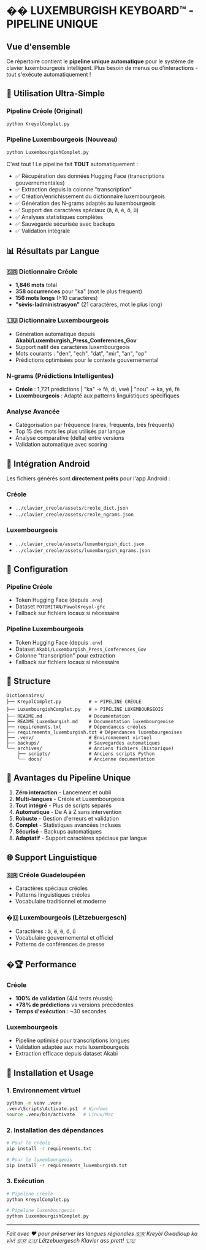 # �� LUXEMBURGISH KEYBOARD™ - PIPELINE UNIQUE

## Vue d'ensemble

Ce répertoire contient le **pipeline unique automatique** pour le système de clavier luxembourgeois intelligent. Plus besoin de menus ou d'interactions - tout s'exécute automatiquement !

## 🚀 Utilisation Ultra-Simple

### Pipeline Créole (Original)
```bash
python KreyolComplet.py
```

### Pipeline Luxembourgeois (Nouveau)
```bash
python LuxembourgishComplet.py
```

C'est tout ! Le pipeline fait **TOUT** automatiquement :

- ✅ Récupération des données Hugging Face (transcriptions gouvernementales)
- ✅ Extraction depuis la colonne "transcription"
- ✅ Création/enrichissement du dictionnaire luxembourgeois
- ✅ Génération des N-grams adaptés au luxembourgeois
- ✅ Support des caractères spéciaux (ä, ë, é, ö, ü)
- ✅ Analyses statistiques complètes
- ✅ Sauvegarde sécurisée avec backups
- ✅ Validation intégrale

## 📊 Résultats par Langue

### 🇸🇷 Dictionnaire Créole
- **1,846 mots** total
- **358 occurrences** pour "ka" (mot le plus fréquent)
- **156 mots longs** (≥10 caractères)
- **"sèvis-ladministrasyon"** (21 caractères, mot le plus long)

### 🇱🇺 Dictionnaire Luxembourgeois
- Génération automatique depuis **Akabi/Luxemburgish_Press_Conferences_Gov**
- Support natif des caractères luxembourgeois
- Mots courants : "den", "ech", "dat", "mir", "an", "op"
- Prédictions optimisées pour le contexte gouvernemental

### N-grams (Prédictions Intelligentes)
- **Créole** : 1,721 prédictions | "ka" → fè, di, vwè | "nou" → ka, yé, fè
- **Luxembourgeois** : Adapté aux patterns linguistiques spécifiques

### Analyse Avancée
- Catégorisation par fréquence (rares, fréquents, très fréquents)
- Top 15 des mots les plus utilisés par langue
- Analyse comparative (delta) entre versions
- Validation automatique avec scoring

## 📱 Intégration Android

Les fichiers générés sont **directement prêts** pour l'app Android :

### Créole
- `../clavier_creole/assets/creole_dict.json`
- `../clavier_creole/assets/creole_ngrams.json`

### Luxembourgeois
- `../clavier_creole/assets/luxemburgish_dict.json`
- `../clavier_creole/assets/luxemburgish_ngrams.json`

## 🔧 Configuration

### Pipeline Créole
- Token Hugging Face (depuis `.env`)
- Dataset `POTOMITAN/PawolKreyol-gfc`
- Fallback sur fichiers locaux si nécessaire

### Pipeline Luxembourgeois
- Token Hugging Face (depuis `.env`)
- Dataset `Akabi/Luxemburgish_Press_Conferences_Gov`
- Colonne "transcription" pour extraction
- Fallback sur fichiers locaux si nécessaire

## 📁 Structure

```
Dictionnaires/
├── KreyolComplet.py          # ⭐ PIPELINE CRÉOLE
├── LuxembourgishComplet.py   # ⭐ PIPELINE LUXEMBOURGEOIS
├── README.md                 # Documentation
├── README_Luxemburgish.md    # Documentation luxembourgeoise
├── requirements.txt          # Dépendances créoles
├── requirements_luxemburgish.txt # Dépendances luxembourgeoises
├── .venv/                    # Environnement virtuel
├── backups/                  # Sauvegardes automatiques
└── archives/                 # Anciens fichiers (historique)
    ├── scripts/              # Anciens scripts Python
    └── docs/                 # Ancienne documentation
```

## 🎯 Avantages du Pipeline Unique

1. **Zéro interaction** - Lancement et oubli
2. **Multi-langues** - Créole et Luxembourgeois
3. **Tout intégré** - Plus de scripts séparés
4. **Automatique** - De A à Z sans intervention
5. **Robuste** - Gestion d'erreurs et validation
6. **Complet** - Statistiques avancées incluses
7. **Sécurisé** - Backups automatiques
8. **Adaptatif** - Support caractères spéciaux par langue

## 🌐 Support Linguistique

### 🇸🇷 Créole Guadeloupéen
- Caractères spéciaux créoles
- Patterns linguistiques créoles
- Vocabulaire traditionnel et moderne

### �🇺 Luxembourgeois (Lëtzebuergesch)
- Caractères : ä, ë, é, ö, ü
- Vocabulaire gouvernemental et officiel
- Patterns de conférences de presse

## �🏆 Performance

### Créole
- **100% de validation** (4/4 tests réussis)
- **+78% de prédictions** vs versions précédentes
- **Temps d'exécution** : ~30 secondes

### Luxembourgeois
- Pipeline optimisé pour transcriptions longues
- Validation adaptée aux mots luxembourgeois
- Extraction efficace depuis dataset Akabi

## 🚀 Installation et Usage

### 1. Environnement virtuel
```bash
python -m venv .venv
.venv\Scripts\Activate.ps1  # Windows
source .venv/bin/activate   # Linux/Mac
```

### 2. Installation des dépendances
```bash
# Pour le créole
pip install -r requirements.txt

# Pour le luxembourgeois
pip install -r requirements_luxemburgish.txt
```

### 3. Exécution
```bash
# Pipeline créole
python KreyolComplet.py

# Pipeline luxembourgeois
python LuxembourgishComplet.py
```

---

*Fait avec ❤️ pour préserver les langues régionales*
*🇸🇷 Kreyòl Gwadloup ka viv! 🇸🇷*
*🇱🇺 Lëtzebuergesch Klavier ass prett! 🇱🇺*